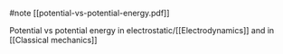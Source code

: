 #note [[potential-vs-potential-energy.pdf]]

Potential vs potential energy in electrostatic/[[Electrodynamics]] and in [[Classical mechanics]]

